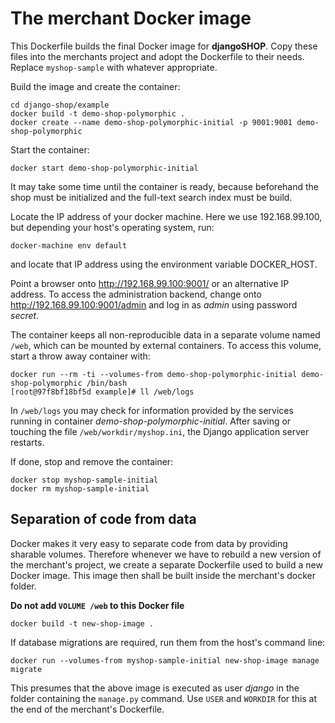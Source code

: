 # The merchant Docker image

This Dockerfile builds the final Docker image for **djangoSHOP**.
Copy these files into the merchants project and adopt the Dockerfile to their needs. Replace
``myshop-sample`` with whatever appropriate.

Build the image and create the container:

```
cd django-shop/example
docker build -t demo-shop-polymorphic .
docker create --name demo-shop-polymorphic-initial -p 9001:9001 demo-shop-polymorphic
```

Start the container:

```
docker start demo-shop-polymorphic-initial
```

It may take some time until the container is ready, because beforehand the shop must be initialized
and the full-text search index must be build.

Locate the IP address of your docker machine. Here we use 192.168.99.100, but depending your host's
operating system, run:

```
docker-machine env default
```

and locate that IP address using the environment variable DOCKER_HOST.

Point a browser onto http://192.168.99.100:9001/ or an alternative IP address. To access the
administration backend, change onto http://192.168.99.100:9001/admin and log in as *admin* using
password *secret*.

The container keeps all non-reproducible data in a separate volume named ``/web``, which can be
mounted by external containers. To access this volume, start a throw away container with:

```
docker run --rm -ti --volumes-from demo-shop-polymorphic-initial demo-shop-polymorphic /bin/bash
[root@97f8bf18bf5d example]# ll /web/logs
```

In ``/web/logs`` you may check for information provided by the services running in container
*demo-shop-polymorphic-initial*. After saving or touching the file ``/web/workdir/myshop.ini``, the
Django application server restarts.

If done, stop and remove the container:

```
docker stop myshop-sample-initial
docker rm myshop-sample-initial
```

## Separation of code from data

Docker makes it very easy to separate code from data by providing sharable volumes. Therefore
whenever we have to rebuild a new version of the merchant's project, we create a separate Dockerfile
used to build a new Docker image. This image then shall be built inside the merchant's docker
folder.

**Do not add ``VOLUME /web`` to this Docker file**

```
docker build -t new-shop-image .
```

If database migrations are required, run them from the host's command line:

```
docker run --volumes-from myshop-sample-initial new-shop-image manage migrate
```

This presumes that the above image is executed as user *django* in the folder containing the
``manage.py`` command. Use ``USER`` and ``WORKDIR`` for this at the end of the merchant's
Dockerfile.
